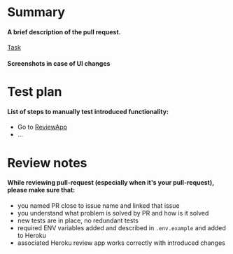 # Summary

#### A brief description of the pull request.

[Task](https://app.clickup.com/t/PIVOTAL_TASK_ID)

#### Screenshots in case of UI changes

# Test plan

#### List of steps to manually test introduced functionality:

- Go to [ReviewApp](ReviewAppLink)
- ...

# Review notes

#### While reviewing pull-request (especially when it's your pull-request), please make sure that:

- you named PR close to issue name and linked that issue
- you understand what problem is solved by PR and how is it solved
- new tests are in place, no redundant tests
- required ENV variables added and described in `.env.example` and added to Heroku
- associated Heroku review app works correctly with introduced changes
